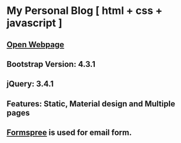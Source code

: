 # My Personal Blog [ html + css + javascript ]

## [Open Webpage](https://akianonymus.cf/blog)

## Bootstrap Version: 4.3.1

## jQuery: 3.4.1

## Features: Static, Material design and Multiple pages

## [Formspree](https://formspree.io) is used for email form.
